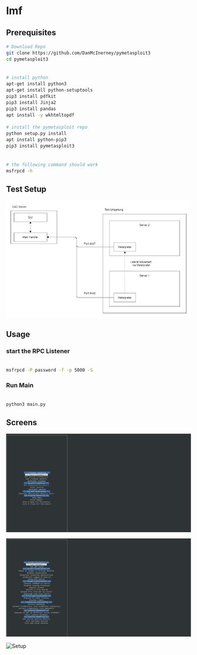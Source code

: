 # lmf

## Prerequisites

```sh
# Download Repo
git clone https://github.com/DanMcInerney/pymetasploit3
cd pymetasploit3


# install python
apt-get install python3
apt-get install python-setuptools
pip3 install pdfkit
pip3 install Jinja2
pip3 install pandas
apt install -y wkhtmltopdf

# install the pymetasploit repo
python setup.py install
apt install python-pip3
pip3 install pymetasploit3


# the following command should work
msfrpcd -h


```

## Test Setup

![Setup](img/Test-Umgebung.png)

## Usage

### start the RPC Listener

```sh

msfrpcd -P password -f -p 5000 -S

```

### Run Main

```sh

python3 main.py

```
## Screens

![startScreen](img/startScreen.png)

![SessionMenu](img/sessionMenu.png)

![Setup](img/.png)